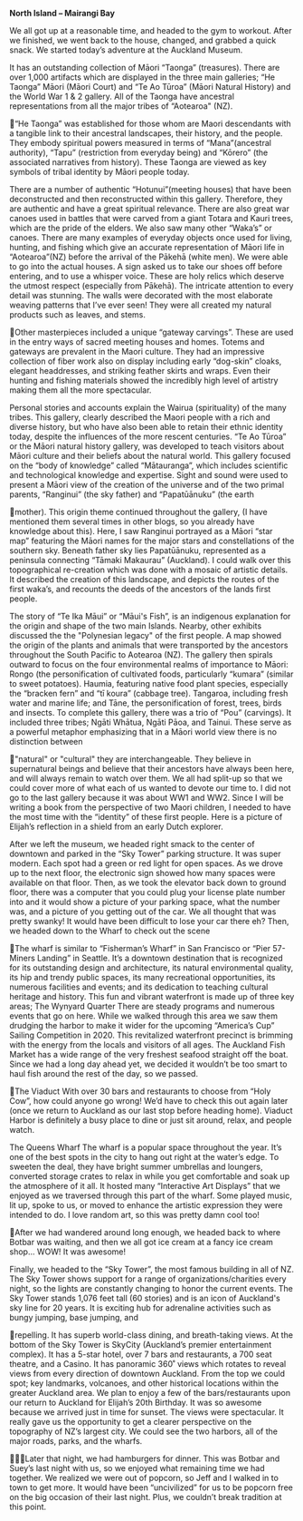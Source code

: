 **North Island – Mairangi Bay**

We all got up at a reasonable time, and headed to the gym to workout. After
we finished, we went back to the house, changed, and grabbed a quick snack.
We started today’s adventure at the Auckland Museum.

It has an outstanding collection of Māori “Taonga” (treasures). There are over
1,000 artifacts which are displayed in the three main galleries; “He Taonga” Māori
(Māori Court) and “Te Ao Tūroa” (Māori Natural History) and the World War 1 & 2
gallery. All of the Taonga have ancestral representations from all the major tribes
of “Aotearoa" (NZ).

“He Taonga” was established for those whom are Maori descendants with a
tangible link to their ancestral landscapes, their history, and the people. They
embody spiritual powers measured in terms of “Mana”(ancestral authority),
“Tapu” (restriction from everyday being) and “Kōrero” (the associated narratives
from history). These Taonga are viewed as key symbols of tribal identity by Māori
people today.

There are a number of authentic “Hotunui”(meeting houses) that have been
deconstructed and then reconstructed within this gallery. Therefore, they are
authentic and have a great spiritual relevance. There are also great war canoes
used in battles that were carved from a giant Totara and Kauri trees, which are
the pride of the elders. We also saw many other “Waka’s” or canoes. There are
many examples of everyday objects once used for living, hunting, and fishing
which give an accurate representation of Māori life in “Aotearoa”(NZ) before
the arrival of the Pākehā (white men). We were able to go into the actual
houses. A sign asked us to take our shoes off before entering, and to use a
whisper voice. These are holy relics which deserve the utmost respect (especially
from Pākehā). The intricate attention to every detail was stunning. The walls were
decorated with the most elaborate weaving patterns that I’ve ever seen! They
were all created my natural products such as leaves, and stems.

Other masterpieces included a unique “gateway carvings”. These are used in
the entry ways of sacred meeting houses and homes. Totems and gateways are
prevalent in the Maori culture. They had an impressive collection of fiber work
also on display including early “dog-skin” cloaks, elegant headdresses, and
striking feather skirts and wraps. Even their hunting and fishing materials showed
the incredibly high level of artistry making them all the more spectacular.

Personal stories and accounts explain the Wairua (spirituality) of the many tribes.
This gallery, clearly described the Maori people with a rich and diverse history,
but who have also been able to retain their ethnic identity today, despite the
influences of the more rescent centuries.
“Te Ao Tūroa” or the Māori natural history gallery, was developed to teach visitors
about Māori culture and their beliefs about the natural world.
This gallery focused on the “body of knowledge” called “Mātauranga”, which
includes scientific and technological knowledge and expertise. Sight and sound
were used to present a Māori view of the creation of the universe and of the two
primal parents, “Ranginui” (the sky father) and “Papatūānuku” (the earth

mother). This origin theme continued throughout the gallery, (I have mentioned
them several times in other blogs, so you already have knowledge about this).
Here, I saw Ranginui portrayed as a Māori “star map” featuring the Māori names
for the major stars and constellations of the southern sky. Beneath father sky lies
Papatūānuku, represented as a peninsula connecting “Tāmaki Makaurau”
(Auckland). I could walk over this topographical re-creation which was done
with a mosaic of artistic details. It described the creation of this landscape, and
depicts the routes of the first waka’s, and recounts the deeds of the ancestors of
the lands first people.

The story of “Te Ika Māui” or “Māui's Fish”, is an indigenous explanation for the
origin and shape of the two main Islands. Nearby, other exhibits discussed the
the "Polynesian legacy" of the first people. A map showed the origin of the plants
and animals that were transported by the ancestors throughout the South Pacific
to Aotearoa (NZ).
The gallery then spirals outward to focus on the four environmental realms of
importance to Māori: Rongo (the personification of cultivated foods, particularly
“kumara” (similar to sweet potatoes). Haumia, featuring native food plant
species, especially the “bracken fern” and “tī koura” (cabbage tree). Tangaroa,
including fresh water and marine life; and Tāne, the personification of forest,
trees, birds and insects.
To complete this gallery, there was a trio of “Pou” (carvings). It included three
tribes; Ngāti Whātua, Ngāti Pāoa, and Tainui. These serve as a powerful
metaphor emphasizing that in a Māori world view there is no distinction between

"natural" or "cultural" they are interchangeable. They believe in supernatural
beings and believe that their ancestors have always been here, and will always
remain to watch over them.
We all had split-up so that we could cover more of what each of us wanted to
devote our time to. I did not go to the last gallery because it was about WW1
and WW2. Since I will be writing a book from the perspective of two Maori
children, I needed to have the most time with the “identity” of these first people.
Here is a picture of Elijah’s reflection in a shield from an early Dutch explorer.

After we left the museum, we headed right smack to the center of downtown
and parked in the “Sky Tower” parking structure. It was super modern. Each spot
had a green or red light for open spaces. As we drove up to the next floor, the
electronic sign showed how many spaces were available on that floor. Then, as
we took the elevator back down to ground floor, there was a computer that you
could plug your license plate number into and it would show a picture of your
parking space, what the number was, and a picture of you getting out of the
car. We all thought that was pretty swanky! It would have been difficult to lose
your car there eh? Then, we headed down to the Wharf to check out the scene

The wharf is similar to “Fisherman’s Wharf” in San Francisco or “Pier 57-Miners
Landing” in Seattle. It’s a downtown destination that is recognized for its
outstanding design and architecture, its natural environmental quality, its hip
and trendy public spaces, its many recreational opportunities, its numerous
facilities and events; and its dedication to teaching cultural heritage and history.
This fun and vibrant waterfront is made up of three key areas;
The Wynyard Quarter
There are steady programs and numerous events that go on here. While we
walked through this area we saw them drudging the harbor to make it wider for
the upcoming “America’s Cup” Sailing Competition in 2020. This revitalized
waterfront precinct is brimming with the energy from the locals and visitors of all
ages. The Auckland Fish Market has a wide range of the very freshest seafood
straight off the boat. Since we had a long day ahead yet, we decided it wouldn’t
be too smart to haul fish around the rest of the day, so we passed.

The Viaduct
With over 30 bars and restaurants to choose from “Holy Cow”, how could anyone
go wrong! We’d have to check this out again later (once we return to Auckland
as our last stop before heading home). Viaduct Harbor is definitely a busy place
to dine or just sit around, relax, and people watch.

The Queens Wharf
The wharf is a popular space throughout the year. It’s one of the best spots in
the city to hang out right at the water’s edge. To sweeten the deal, they have
bright summer umbrellas and loungers, converted storage crates to relax in while
you get comfortable and soak up the atmosphere of it all. It hosted many
“Interactive Art Displays” that we enjoyed as we traversed through this part of
the wharf. Some played music, lit up, spoke to us, or moved to enhance the
artistic expression they were intended to do. I love random art, so this was pretty
damn cool too!

After we had wandered around long enough, we headed back to where Botbar
was waiting, and then we all got ice cream at a fancy ice cream shop… WOW!
It was awesome!

Finally, we headed to the “Sky Tower”, the most famous building in all of NZ. The
Sky Tower shows support for a range of organizations/charities every night, so the
lights are constantly changing to honor the current events. The Sky Tower stands
1,076 feet tall (60 stories) and is an icon of Auckland's sky line for 20 years. It is
exciting hub for adrenaline activities such as bungy jumping, base jumping, and

repelling. It has superb world-class dining, and breath-taking views. At the
bottom of the Sky Tower is SkyCity (Auckland’s premier entertainment complex).
It has a 5-star hotel, over 7 bars and restaurants, a 700 seat theatre, and a Casino.
It has panoramic 360˚ views which rotates to reveal views from every direction of
downtown Auckland. From the top we could spot; key landmarks, volcanoes,
and other historical locations within the greater Auckland area. We plan to enjoy
a few of the bars/restaurants upon our return to Auckland for Elijah’s 20th Birthday.
It was so awesome because we arrived just in time for sunset. The views were
spectacular. It really gave us the opportunity to get a clearer perspective on
the topography of NZ’s largest city. We could see the two harbors, all of the
major roads, parks, and the wharfs.

Later that night, we had hamburgers for dinner. This was Botbar and Suey’s last
night with us, so we enjoyed what remaining time we had together. We realized
we were out of popcorn, so Jeff and I walked in to town to get more. It would
have been “uncivilized” for us to be popcorn free on the big occasion of their
last night. Plus, we couldn’t break tradition at this point.

